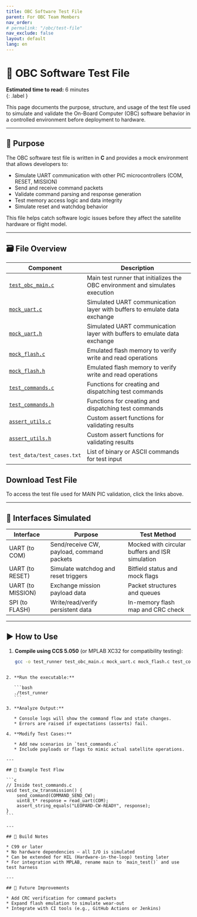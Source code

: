 ```yaml
---
title: OBC Software Test File
parent: For OBC Team Members
nav_order: 
# permalink: "/obc/test-file"
nav_exclude: false
layout: default
lang: en
---
```


# 🧪 OBC Software Test File

**Estimated time to read:** 6 minutes  
{: .label }

This page documents the purpose, structure, and usage of the test file used to simulate and validate the On-Board Computer (OBC) software behavior in a controlled environment before deployment to hardware.

---

## 🧠 Purpose

The OBC software test file is written in **C** and provides a mock environment that allows developers to:

- Simulate UART communication with other PIC microcontrollers (COM, RESET, MISSION)
- Send and receive command packets
- Validate command parsing and response generation
- Test memory access logic and data integrity
- Simulate reset and watchdog behavior

This file helps catch software logic issues before they affect the satellite hardware or flight model.

---

## 🗃️ File Overview

| Component               | Description                                                                 |
|------------------------|-----------------------------------------------------------------------------|
| [`test_obc_main.c`](/assets/code/test_obc_main.c)      | Main test runner that initializes the OBC environment and simulates execution |
| [`mock_uart.c`  ](/assets/code/mock_uart.c)      | Simulated UART communication layer with buffers to emulate data exchange     |
| [`mock_uart.h`  ](/assets/code/mock_uart.h)      | Simulated UART communication layer with buffers to emulate data exchange     |
| [`mock_flash.c`  ](/assets/code/mock_flash.c)     | Emulated flash memory to verify write and read operations                    |
| [`mock_flash.h`  ](/assets/code/mock_flash.h)     | Emulated flash memory to verify write and read operations                    |
| [`test_commands.c` ](/assets/code/test_commands.c)   | Functions for creating and dispatching test commands                         |
| [`test_commands.h` ](/assets/code/test_commands.h)   | Functions for creating and dispatching test commands                         |
| [`assert_utils.c`  ](/assets/code/assert_utils.c)   | Custom assert functions for validating results                               |
| [`assert_utils.h`  ](/assets/code/assert_utils.h)   | Custom assert functions for validating results                               |
| `test_data/test_cases.txt`| List of binary or ASCII commands for test input                          |

## Download Test File

To access the test file used for MAIN PIC validation, click the links above.


---

## 🔌 Interfaces Simulated

| Interface      | Purpose                                   | Test Method                                     |
|----------------|-------------------------------------------|-------------------------------------------------|
| UART (to COM)  | Send/receive CW, payload, command packets | Mocked with circular buffers and ISR simulation |
| UART (to RESET)| Simulate watchdog and reset triggers      | Bitfield status and mock flags                  |
| UART (to MISSION) | Exchange mission payload data         | Packet structures and queues                    |
| SPI (to FLASH) | Write/read/verify persistent data         | In-memory flash map and CRC check               |

---

## ▶️ How to Use

1. **Compile using CCS 5.050** (or MPLAB XC32 for compatibility testing):
   ```bash
   gcc -o test_runner test_obc_main.c mock_uart.c mock_flash.c test_commands.c assert_utils.c
````

2. **Run the executable:**

   ```bash
   ./test_runner
   ```

3. **Analyze Output:**

   * Console logs will show the command flow and state changes.
   * Errors are raised if expectations (asserts) fail.

4. **Modify Test Cases:**

   * Add new scenarios in `test_commands.c`
   * Include payloads or flags to mimic actual satellite operations.

---

## 🧪 Example Test Flow

```c
// Inside test_commands.c
void test_cw_transmission() {
    send_command(COMMAND_SEND_CW);
    uint8_t* response = read_uart(COM);
    assert_string_equals("LEOPARD-CW-READY", response);
}
```

---

## 🧱 Build Notes

* C99 or later
* No hardware dependencies — all I/O is simulated
* Can be extended for HIL (Hardware-in-the-loop) testing later
* For integration with MPLAB, rename main to `main_test()` and use test harness

---

## 📎 Future Improvements

* Add CRC verification for command packets
* Expand flash emulation to simulate wear-out
* Integrate with CI tools (e.g., GitHub Actions or Jenkins)


